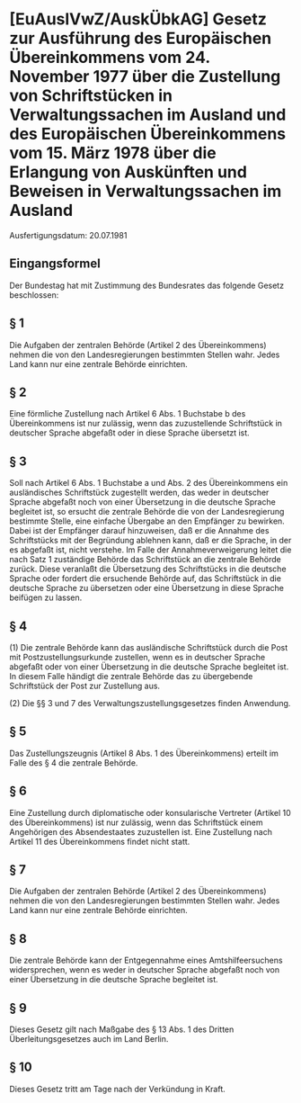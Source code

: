 # [EuAuslVwZ/AuskÜbkAG] Gesetz zur Ausführung des Europäischen Übereinkommens vom 24. November 1977 über die Zustellung von Schriftstücken in Verwaltungssachen im Ausland und des Europäischen Übereinkommens vom 15. März 1978 über die Erlangung von Auskünften und Beweisen in Verwaltungssachen im Ausland

Ausfertigungsdatum: 20.07.1981

 

## Eingangsformel

Der Bundestag hat mit Zustimmung des Bundesrates das folgende Gesetz beschlossen:


## § 1

Die Aufgaben der zentralen Behörde (Artikel 2 des Übereinkommens) nehmen die von den Landesregierungen bestimmten Stellen wahr. Jedes Land kann nur eine zentrale Behörde einrichten.


## § 2

Eine förmliche Zustellung nach Artikel 6 Abs. 1 Buchstabe b des Übereinkommens ist nur zulässig, wenn das zuzustellende Schriftstück in deutscher Sprache abgefaßt oder in diese Sprache übersetzt ist.


## § 3

Soll nach Artikel 6 Abs. 1 Buchstabe a und Abs. 2 des Übereinkommens ein ausländisches Schriftstück zugestellt werden, das weder in deutscher Sprache abgefaßt noch von einer Übersetzung in die deutsche Sprache begleitet ist, so ersucht die zentrale Behörde die von der Landesregierung bestimmte Stelle, eine einfache Übergabe an den Empfänger zu bewirken. Dabei ist der Empfänger darauf hinzuweisen, daß er die Annahme des Schriftstücks mit der Begründung ablehnen kann, daß er die Sprache, in der es abgefaßt ist, nicht verstehe. Im Falle der Annahmeverweigerung leitet die nach Satz 1 zuständige Behörde das Schriftstück an die zentrale Behörde zurück. Diese veranlaßt die Übersetzung des Schriftstücks in die deutsche Sprache oder fordert die ersuchende Behörde auf, das Schriftstück in die deutsche Sprache zu übersetzen oder eine Übersetzung in diese Sprache beifügen zu lassen.


## § 4

(1) Die zentrale Behörde kann das ausländische Schriftstück durch die Post mit Postzustellungsurkunde zustellen, wenn es in deutscher Sprache abgefaßt oder von einer Übersetzung in die deutsche Sprache begleitet ist. In diesem Falle händigt die zentrale Behörde das zu übergebende Schriftstück der Post zur Zustellung aus.

(2) Die §§ 3 und 7 des Verwaltungszustellungsgesetzes finden Anwendung.


## § 5

Das Zustellungszeugnis (Artikel 8 Abs. 1 des Übereinkommens) erteilt im Falle des § 4 die zentrale Behörde.


## § 6

Eine Zustellung durch diplomatische oder konsularische Vertreter (Artikel 10 des Übereinkommens) ist nur zulässig, wenn das Schriftstück einem Angehörigen des Absendestaates zuzustellen ist. Eine Zustellung nach Artikel 11 des Übereinkommens findet nicht statt.


## § 7

Die Aufgaben der zentralen Behörde (Artikel 2 des Übereinkommens) nehmen die von den Landesregierungen bestimmten Stellen wahr. Jedes Land kann nur eine zentrale Behörde einrichten.


## § 8

Die zentrale Behörde kann der Entgegennahme eines Amtshilfeersuchens widersprechen, wenn es weder in deutscher Sprache abgefaßt noch von einer Übersetzung in die deutsche Sprache begleitet ist.


## § 9

Dieses Gesetz gilt nach Maßgabe des § 13 Abs. 1 des Dritten Überleitungsgesetzes auch im Land Berlin.


## § 10

Dieses Gesetz tritt am Tage nach der Verkündung in Kraft.
